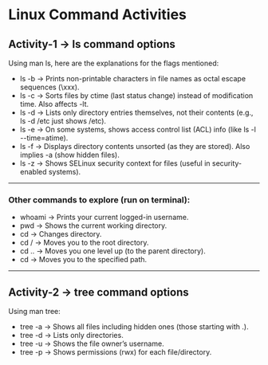 # Linux Command Activities

## Activity-1 → ls command options

Using man ls, here are the explanations for the flags mentioned:

- ls -b → Prints non-printable characters in file names as octal escape sequences (\xxx).
- ls -c → Sorts files by ctime (last status change) instead of modification time. Also affects -lt.
- ls -d → Lists only directory entries themselves, not their contents (e.g., ls -d /etc just shows /etc).
- ls -e → On some systems, shows access control list (ACL) info (like ls -l --time=atime).
- ls -f → Displays directory contents unsorted (as they are stored). Also implies -a (show hidden files).
- ls -z → Shows SELinux security context for files (useful in security-enabled systems).

---

### Other commands to explore (run on terminal):

- whoami → Prints your current logged-in username.
- pwd → Shows the current working directory.
- cd → Changes directory.
- cd / → Moves you to the root directory.
- cd .. → Moves you one level up (to the parent directory).
- cd <path> → Moves you to the specified path.

---

## Activity-2 → tree command options

Using man tree:

- tree -a → Shows all files including hidden ones (those starting with .).
- tree -d → Lists only directories.
- tree -u → Shows the file owner’s username.
- tree -p → Shows permissions (rwx) for each file/directory.